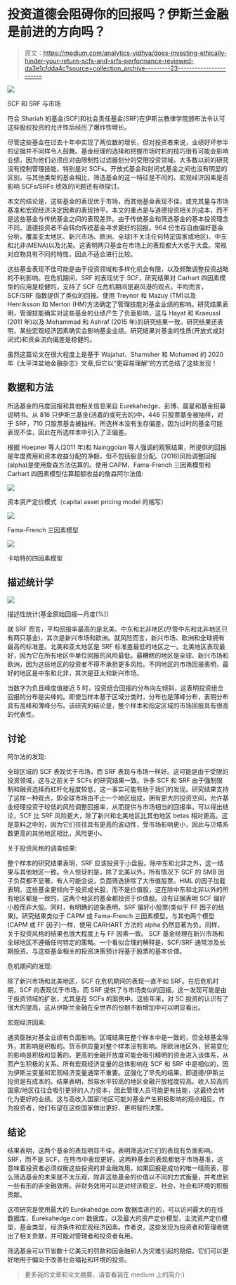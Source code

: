 # 投资道德会阻碍你的回报吗？伊斯兰金融是前进的方向吗？

> 原文：<https://medium.com/analytics-vidhya/does-investing-ethically-hinder-your-return-scfs-and-srfs-performance-reviewed-da3e1cfdda4c?source=collection_archive---------23----------------------->

![](img/20c6dddc18f8e45cb58455c25f240f65.png)

SCF 和 SRF 与市场

符合 Shariah 的基金(SCF)和社会责任基金(SRF)在伊斯兰教律学院颁布法令认可这些股权投资的允许性后经历了爆炸性增长。

尽管这些基金在过去十年中实现了两位数的增长，但对投资者来说，业绩好坏参半的证据并不同样令人鼓舞。基金经理的选择和把握市场时机的技巧很有可能会影响业绩，因为他们必须应对由限制性过滤器划分的受限投资领域。大多数以前的研究没有控制管理技能，特别是对 SCFs。开放式基金和封闭式基金之间也没有明显的区别，与其他类型的基金相比，筛选基金的这一特征是不同的。宏观经济因素是否影响 SCFs/SRFs 绩效的问题还有待探讨。

本文的结论是，这些基金的表现优于市场，而其他基金表现不佳，或充其量与市场基准和宏观经济决定因素的表现持平。本文的重点是与道德投资相关的成本，而不是这些基金与传统基金之间的表现差异。由于传统基金和筛选基金的基本投资理念不同，道德投资者不会转向传统基金寻求更好的回报。964 份生存自由偏好基金分析。覆盖亚太地区、新兴市场、欧洲、全球(不关注任何特定国家或地区)、中东和北非(MENA)以及北美。这表明两只基金在市场上的表现都大大低于大盘。常规对应物具有不同的特性，因此不适合进行比较。

这些基金表现不佳可能是由于投资领域和多样化机会有限，以及频繁调整投资战略的不利影响。在危机期间，SRF 的表现优于 SCF，研究结果对 Carhart 四因素模型的应用是稳健的，支持了 SCF 在危机期间是避风港的观点。平均而言，SCF/SRF 指数提供了类似的回报。使用 Treynor 和 Mazuy (TM)以及 Henriksson 和 Merton (HM)方法确定了管理技能对基金业绩的影响。研究结果表明，管理技能确实对这些基金的业绩产生了负面影响，这与 Hayat 和 Kraeussl (2011 年)以及 Mohammad 和 Ashraf (2015 年)的研究结果一致。研究结果还表明，某些宏观经济因素确实会影响基金业绩。研究结果对基金的性质(开放式或封闭式)和资金流向偏差是稳健的。

虽然这篇论文在很大程度上是基于 Wajahat、Shamsher 和 Mohamed 的 2020 年《太平洋盆地金融杂志》文章,但它以“更容易理解”的方式总结了这些发现！

## 数据和方法

所选基金的月度回报和其他相关信息来自 Eurekahedge、彭博、晨星和基金招募说明书。从 816 只伊斯兰基金(活着的或死去的)中，446 只股票基金被抽样，对于 SRF，710 只股票基金被抽样。所选样本没有生存偏差，因为过时的基金可能表现不佳，因此在所选样本中引入了正偏差。

根据 Hoepner 等人(2011 年)和 Nainggolan 等人强调的观察结果，所提供的回报是年度费用和资本收益分配的净额，但不包括股息分配。(2016)风险调整回报(alpha)是使用詹森方法估算的。使用 CAPM、Fama-French 三因素模型和 Carhart 四因素模型估算超额收益的詹森阿尔法值:

![](img/28d925e70276c5897d9501f97ab990c1.png)

资本资产定价模式（capital asset pricing model 的缩写）

![](img/bd285bc1b0baa661414110bb15040fa7.png)

Fama-French 三因素模型

![](img/1eea371d9d0afd4645339b92c5462626.png)

卡哈特的四因素模型

## 描述统计学

![](img/63cdade7b01de835ae6e50399acf0012.png)

描述性统计(基金原始回报—月度(%))

就 SRF 而言，平均回报率最高的是北美、中东和北非地区(尽管中东和北非地区只有两只基金)，其次是新兴市场和欧洲。就风险而言，新兴市场、欧洲和全球拥有最高的标准差。北美和亚太地区是 SRF 标准差最低的地区之一。北美地区表现最好，因为它在所有地区中单位回报的风险最低。最糟糕的地区是全球、新兴市场和欧洲，因为这些地区的投资者不得不承担更多风险。不同地区的市场回报表明，最好的地区是中东和北非，其次是亚太和新兴市场。

当数字为负且峰度值接近 5 时，投资组合回报的分布向左倾斜，这表明投资组合回报的分布是尖峰的。即使当样本基于区域分类时，分布也是薄峰分布，表明分布具有高峰和薄峰分布。该研究的结论是，整个样本和指定区域的市场回报具有很高的代表性。

## 讨论

阿尔法的发现:

全球区域的 SCF 表现优于市场，而 SRF 表现与市场一样好。这可能是由于受限的投资领域，这与之前关于 SCFs 的研究结果一致。许多 SCF 和 SRF 由于强制限制和融资选择而杠杆化程度较低，这一事实可能有助于我们的发现。研究结果支持了这样一种观点，即全球市场由不止一个地区组成，拥有更大的投资空间，允许基金经理投资于较低的风险调整回报率，从而提供与市场相当的回报率。可以得出结论，SCF 比 SRF 风险更大，除了新兴和北美地区比其他地区 betas 相对更高。这是意料之中的，因为它们往往具有更高的波动性，受市场影响更小，因此与贝塔系数更高的其他地区相比，风险更小。

关于投资风格的调查结果:

整个样本的研究结果表明，SRF 应该投资于小盘股。除中东和北非之外，这一结果与其他地区一致。令人惊讶的是，除了北美以外，所有情况下 SCF 的 SMB 因子负荷都不显著。有人可能会说，负面筛选排除了大市值股票。HML 的因子加载表明，这些基金更倾向于投资成长股，而不是价值股，这在除中东和北非以外的所有地区都是一致的，这两个地区的基金都投资于价值股。没有证据表明 SCF 偏好小股而非大股。同时，有明确的迹象表明，SRF 偏好小股票(类似于 FF 因子的结果)。研究结果类似于 CAPM 或 Fama-French 三因素模型。与其他两个模型(CAPM 或 FF 因子)一样，使用 CARHART 方法的 alpha 仍然显著为负。同样，关于投资风格的结果也很大程度上与 FF 因素一致。
SCF 基金经理在新兴市场和全球地区不遵循任何特定的策略。一个看似合理的解释是，SCF/SRF 通常涉及长期投资。与这些基金相关的投资决策预计将基于股票的基本价值。

危机期间的发现:

除了新兴市场和北美地区，SCF 在危机期间的表现一直不如 SRF。在后危机时期，SCF 的表现优于市场，而 SRF 提供了与市场类似的回报。这一发现可能是由于投资领域的扩张，尤其是在 SCFs 的案例中。这些年来，对 SC 投资的认识有了很大的提高，这从伊斯兰金融在全世界的份额不断增加中可以明显看出。

宏观经济因素:

通货膨胀对基金业绩有负面影响。区域结果在整个样本中是一致的，但全球基金除外，其影响是积极的。货币供应量对整个样本没有影响。除欧洲地区外，贸易变化的影响是积极和显著的。更高的金融开放度可能会吸引精明的资金进入该体系，从而产生积极的关系。所有宏观经济变量的总体影响在 SCF 和 SRF 中是相似的，因为伊斯兰变量和宏观经济变量通常不重要。这强化了早先的结果，即道德/伊斯兰投资是有成本的。结果表明，贸易水平较高的地区金融开放程度较高。收入较高的国家/地区往往会吸引更好的人力资本，因此管理人员可能更有技能，这最终会转化为更好的业绩。这与高收入国家/地区可能对基金产生积极影响的观点相反。作为投资者，他们有望在这些国家做出更好、更明智的决策。

## 结论

结果表明，这两个基金的表现明显不佳，表明筛选对它们的表现有负面影响。SRF，而不是 SCF，在熊市中表现更好。这两种基金的表现都低于市场基准，这意味着投资者必须权衡这些投资的非金融效用。如果回报是成功的唯一晴雨表，那么筛选基金的未来就不太乐观，除非这些基金的价值以不同的方式衡量，并考虑到一些有形的非金融效用。非财务效用可以是对经济稳定、社会、社会和环境的积极贡献。

这项研究是使用最大的 Eurekahedge.com 数据库进行的，可以访问最大的在线数据库，Eurekahedge.com 数据库，以及最大的资产定价模型，主流资产定价模型，基金类型，经济条件和宏观经济因素。作者说，这些发现为投资者和管理者做出了相关贡献，并可能对管理者和投资者有用。

筛选基金可以节省数十亿美元的罚款和因金融和人为灾难引起的赔偿。它们可以更好地用于偏向于改善社会福祉和环境的投资。

> 更多我的文章和论文摘要，请查看我在 medium 上的简介:)